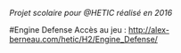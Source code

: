 *Projet scolaire pour @HETIC réalisé en 2016*

#Engine Defense
Accès au jeu : http://alex-berneau.com/hetic/H2/Engine_Defense/
